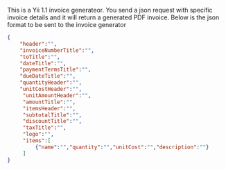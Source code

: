 This is a Yii 1.1 invoice generateor. You send a json request with specific invoice details and it will return a generated PDF invoice.
Below is the json format to be sent to the invoice generator
```json
{
    "header":"",
    "invoiceNumberTitle":"",
    "toTitle":"",
    "dateTitle":"",
    "paymentTermsTitle":"",
    "dueDateTitle":"",
    "quantityHeader":"",
    "unitCostHeader":"",
     "unitAmountHeader":"",
     "amountTitle":"",
     "itemsHeader":"",
     "subtotalTitle":"",
     "discountTitle":"",
     "taxTitle":"",
     "logo":"",
     "items":[
         {"name":"","quantity":"","unitCost":"","description":""}
     ]
}
